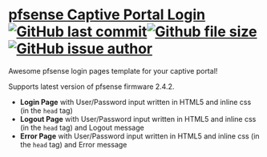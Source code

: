 # [pfsense Captive Portal Login](https://www.pfsense.org/download/) [![GitHub last commit](https://img.shields.io/github/last-commit/google/skia.svg)]()[![Github file size](https://img.shields.io/github/size/webcaetano/craft/build/phaser-craft.min.js.svg)]()[![GitHub issue author](https://img.shields.io/github/issues/detail/u/badges/shields/979.svg)]()
Awesome pfsense login pages template for your captive portal!

Supports latest version of pfsense firmware 2.4.2.

- **Login Page** with User/Password input written in HTML5 and inline css (in the `head` tag)
- **Logout Page** with User/Password input written in HTML5 and inline css (in the `head` tag) and Logout message
- **Error Page** with User/Password input written in HTML5 and inline css (in the `head` tag) and Error message
